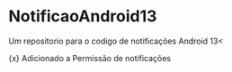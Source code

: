 # NotificaoAndroid13
Um repositorio para o codigo de notificações Android 13&lt;

{x} Adicionado a Permissão de notificações
